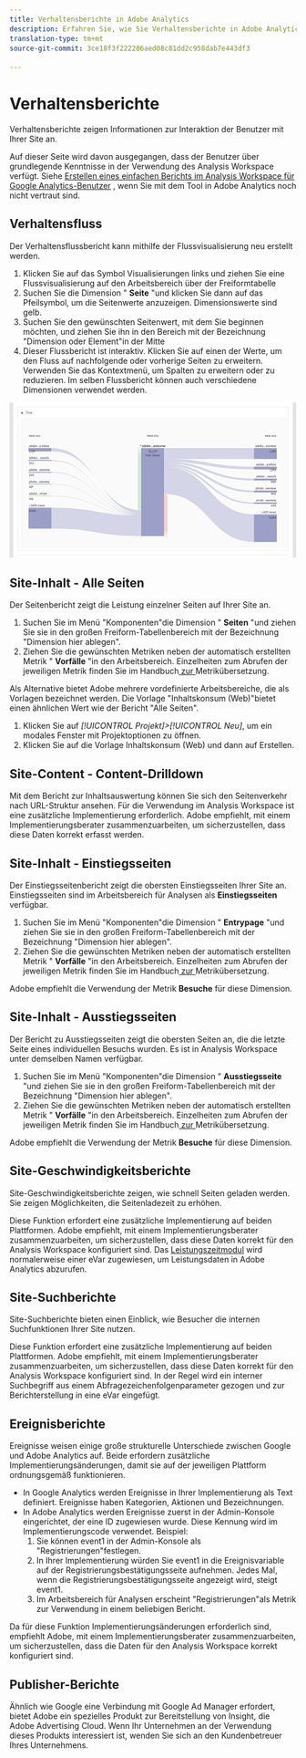```yaml
---
title: Verhaltensberichte in Adobe Analytics
description: Erfahren Sie, wie Sie Verhaltensberichte in Adobe Analytics erstellen
translation-type: tm+mt
source-git-commit: 3ce18f3f222286aed08c81dd2c958dab7e443df3

---
```



# Verhaltensberichte

Verhaltensberichte zeigen Informationen zur Interaktion der Benutzer mit Ihrer Site an.

Auf dieser Seite wird davon ausgegangen, dass der Benutzer über grundlegende Kenntnisse in der Verwendung des Analysis Workspace verfügt. Siehe [Erstellen eines einfachen Berichts im Analysis Workspace für Google Analytics-Benutzer](create-report.md) , wenn Sie mit dem Tool in Adobe Analytics noch nicht vertraut sind.

## Verhaltensfluss

Der Verhaltensflussbericht kann mithilfe der Flussvisualisierung neu erstellt werden.

1. Klicken Sie auf das Symbol Visualisierungen links und ziehen Sie eine Flussvisualisierung auf den Arbeitsbereich über der Freiformtabelle
2. Suchen Sie die Dimension " **Seite** "und klicken Sie dann auf das Pfeilsymbol, um die Seitenwerte anzuzeigen. Dimensionswerte sind gelb.
3. Suchen Sie den gewünschten Seitenwert, mit dem Sie beginnen möchten, und ziehen Sie ihn in den Bereich mit der Bezeichnung "Dimension oder Element"in der Mitte
4. Dieser Flussbericht ist interaktiv. Klicken Sie auf einen der Werte, um den Fluss auf nachfolgende oder vorherige Seiten zu erweitern. Verwenden Sie das Kontextmenü, um Spalten zu erweitern oder zu reduzieren. Im selben Flussbericht können auch verschiedene Dimensionen verwendet werden.

![Flussbericht](/help/technotes/ga-to-aa/assets/flow.png)

## Site-Inhalt - Alle Seiten

Der Seitenbericht zeigt die Leistung einzelner Seiten auf Ihrer Site an.

1. Suchen Sie im Menü "Komponenten"die Dimension " **Seiten** "und ziehen Sie sie in den großen Freiform-Tabellenbereich mit der Bezeichnung "Dimension hier ablegen".
2. Ziehen Sie die gewünschten Metriken neben der automatisch erstellten Metrik " **Vorfälle** "in den Arbeitsbereich. Einzelheiten zum Abrufen der jeweiligen Metrik finden Sie im Handbuch[ zur ](common-metrics.md)Metrikübersetzung.

Als Alternative bietet Adobe mehrere vordefinierte Arbeitsbereiche, die als Vorlagen bezeichnet werden. Die Vorlage "Inhaltskonsum (Web)"bietet einen ähnlichen Wert wie der Bericht "Alle Seiten".

1. Klicken Sie auf *[!UICONTROL Projekt]&gt;[!UICONTROL Neu]*, um ein modales Fenster mit Projektoptionen zu öffnen.
2. Klicken Sie auf die Vorlage Inhaltskonsum (Web) und dann auf Erstellen.

## Site-Content - Content-Drilldown

Mit dem Bericht zur Inhaltsauswertung können Sie sich den Seitenverkehr nach URL-Struktur ansehen. Für die Verwendung im Analysis Workspace ist eine zusätzliche Implementierung erforderlich. Adobe empfiehlt, mit einem Implementierungsberater zusammenzuarbeiten, um sicherzustellen, dass diese Daten korrekt erfasst werden.

## Site-Inhalt - Einstiegsseiten

Der Einstiegsseitenbericht zeigt die obersten Einstiegsseiten Ihrer Site an. Einstiegsseiten sind im Arbeitsbereich für Analysen als **Einstiegsseiten** verfügbar.

1. Suchen Sie im Menü "Komponenten"die Dimension " **Entrypage** "und ziehen Sie sie in den großen Freiform-Tabellenbereich mit der Bezeichnung "Dimension hier ablegen".
2. Ziehen Sie die gewünschten Metriken neben der automatisch erstellten Metrik " **Vorfälle** "in den Arbeitsbereich. Einzelheiten zum Abrufen der jeweiligen Metrik finden Sie im Handbuch[ zur ](common-metrics.md)Metrikübersetzung.

Adobe empfiehlt die Verwendung der Metrik **Besuche** für diese Dimension.

## Site-Inhalt - Ausstiegsseiten

Der Bericht zu Ausstiegsseiten zeigt die obersten Seiten an, die die letzte Seite eines individuellen Besuchs wurden. Es ist in Analysis Workspace unter demselben Namen verfügbar.

1. Suchen Sie im Menü "Komponenten"die Dimension " **Ausstiegsseite** "und ziehen Sie sie in den großen Freiform-Tabellenbereich mit der Bezeichnung "Dimension hier ablegen".
2. Ziehen Sie die gewünschten Metriken neben der automatisch erstellten Metrik " **Vorfälle** "in den Arbeitsbereich. Einzelheiten zum Abrufen der jeweiligen Metrik finden Sie im Handbuch[ zur ](common-metrics.md)Metrikübersetzung.

Adobe empfiehlt die Verwendung der Metrik **Besuche** für diese Dimension.

## Site-Geschwindigkeitsberichte

Site-Geschwindigkeitsberichte zeigen, wie schnell Seiten geladen werden. Sie zeigen Möglichkeiten, die Seitenladezeit zu erhöhen.

Diese Funktion erfordert eine zusätzliche Implementierung auf beiden Plattformen. Adobe empfiehlt, mit einem Implementierungsberater zusammenzuarbeiten, um sicherzustellen, dass diese Daten korrekt für den Analysis Workspace konfiguriert sind. Das [Leistungszeitmodul](/help/implement/js-implementation/plugins/performancetiming.md) wird normalerweise einer eVar zugewiesen, um Leistungsdaten in Adobe Analytics abzurufen.

## Site-Suchberichte

Site-Suchberichte bieten einen Einblick, wie Besucher die internen Suchfunktionen Ihrer Site nutzen.

Diese Funktion erfordert eine zusätzliche Implementierung auf beiden Plattformen. Adobe empfiehlt, mit einem Implementierungsberater zusammenzuarbeiten, um sicherzustellen, dass diese Daten korrekt für den Analysis Workspace konfiguriert sind. In der Regel wird ein interner Suchbegriff aus einem Abfragezeichenfolgenparameter gezogen und zur Berichterstellung in eine eVar eingefügt.

## Ereignisberichte

Ereignisse weisen einige große strukturelle Unterschiede zwischen Google und Adobe Analytics auf. Beide erfordern zusätzliche Implementierungsänderungen, damit sie auf der jeweiligen Plattform ordnungsgemäß funktionieren.

* In Google Analytics werden Ereignisse in Ihrer Implementierung als Text definiert. Ereignisse haben Kategorien, Aktionen und Bezeichnungen.
* In Adobe Analytics werden Ereignisse zuerst in der Admin-Konsole eingerichtet, der eine ID zugewiesen wurde. Diese Kennung wird im Implementierungscode verwendet. Beispiel:
   1. Sie können event1 in der Admin-Konsole als "Registrierungen"festlegen.
   2. In Ihrer Implementierung würden Sie event1 in die Ereignisvariable auf der Registrierungsbestätigungsseite aufnehmen. Jedes Mal, wenn die Registrierungsbestätigungsseite angezeigt wird, steigt event1.
   3. Im Arbeitsbereich für Analysen erscheint "Registrierungen"als Metrik zur Verwendung in einem beliebigen Bericht.

Da für diese Funktion Implementierungsänderungen erforderlich sind, empfiehlt Adobe, mit einem Implementierungsberater zusammenzuarbeiten, um sicherzustellen, dass die Daten für den Analysis Workspace korrekt konfiguriert sind.

## Publisher-Berichte

Ähnlich wie Google eine Verbindung mit Google Ad Manager erfordert, bietet Adobe ein spezielles Produkt zur Bereitstellung von Insight, die Adobe Advertising Cloud. Wenn Ihr Unternehmen an der Verwendung dieses Produkts interessiert ist, wenden Sie sich an den Kundenbetreuer Ihres Unternehmens.
